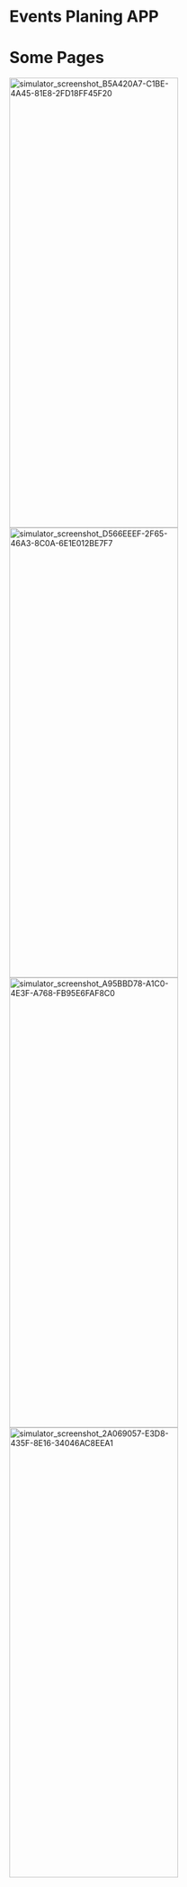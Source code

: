 # Events Planing APP

# Some Pages

<img width="300" height="800" alt="simulator_screenshot_B5A420A7-C1BE-4A45-81E8-2FD18FF45F20" src="https://github.com/user-attachments/assets/4ac67743-2198-4b01-83e7-b1a8cf9ff93a" />

<img width="300" height="800" alt="simulator_screenshot_D566EEEF-2F65-46A3-8C0A-6E1E012BE7F7" src="https://github.com/user-attachments/assets/a19d51a2-e3fe-4095-890a-495034eb9518" />


<img width="300" height="800" alt="simulator_screenshot_A95BBD78-A1C0-4E3F-A768-FB95E6FAF8C0" src="https://github.com/user-attachments/assets/a32b13a1-867c-49da-8a49-e67f0597f874" />

<img width="300" height="800" alt="simulator_screenshot_2A069057-E3D8-435F-8E16-34046AC8EEA1" src="https://github.com/user-attachments/assets/37feb693-4bf5-4eec-9d69-08e9154c4250" />